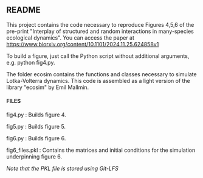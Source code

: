 ## README ##

This project contains the code necessary to reproduce Figures 4,5,6 of the pre-print "Interplay of structured and random interactions in many-species ecological dynamics".
You can access the paper at https://www.biorxiv.org/content/10.1101/2024.11.25.624858v1

To build a figure, just call the Python script without additional arguments, e.g. python fig4.py.

The folder ecosim contains the functions and classes necessary to simulate Lotka-Volterra dynamics. This code is assembled as a light version of the library "ecosim" by Emil Mallmin.

#### FILES ####

fig4.py : Builds figure 4.

fig5.py : Builds figure 5.

fig6.py : Builds figure 6.

fig6_files.pkl : Contains the matrices and initial conditions for the simulation underpinning figure 6.

*Note that the PKL file is stored using Git-LFS*
